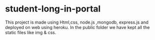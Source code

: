 # student-long-in-portal
This project is made using Html,css, node.js ,mongodb, express.js and deployed on web using heroku.
In the public folder we have kept all the static files like  img & css.
